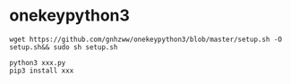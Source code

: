 # onekeypython3

`wget https://github.com/gnhzww/onekeypython3/blob/master/setup.sh -O setup.sh&& sudo sh setup.sh`



```
python3 xxx.py
pip3 install xxx

```
